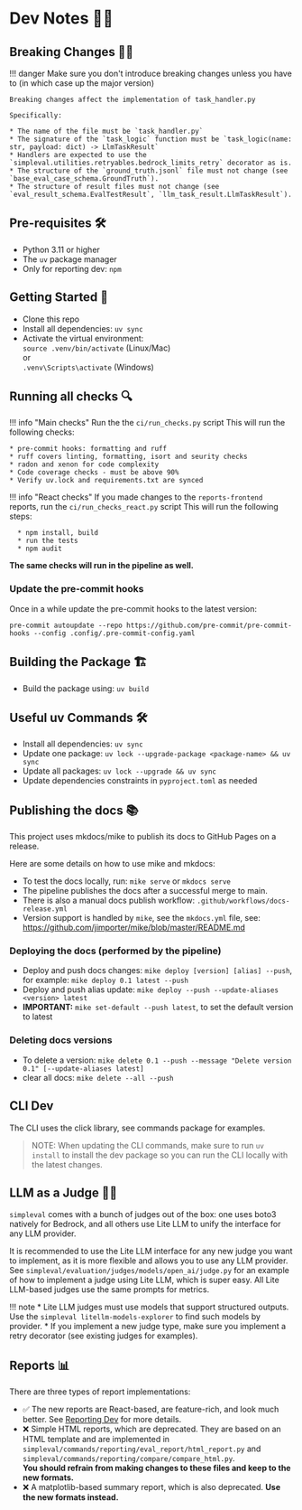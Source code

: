 # Dev Notes 👩‍💻

## Breaking Changes ⛓️‍💥

!!! danger
    Make sure you don't introduce breaking changes unless you have to (in which case up the major version)

    Breaking changes affect the implementation of task_handler.py

    Specifically:

    * The name of the file must be `task_handler.py`
    * The signature of the `task_logic` function must be `task_logic(name: str, payload: dict) -> LlmTaskResult`
    * Handlers are expected to use the `simpleval.utilities.retryables.bedrock_limits_retry` decorator as is.
    * The structure of the `ground_truth.jsonl` file must not change (see `base_eval_case_schema.GroundTruth`).
    * The structure of result files must not change (see `eval_result_schema.EvalTestResult`, `llm_task_result.LlmTaskResult`).

## Pre-requisites 🛠️
* Python 3.11 or higher
* The `uv` package manager
* Only for reporting dev: `npm`

## Getting Started 🚀
* Clone this repo
* Install all dependencies: `uv sync`
* Activate the virtual environment: <br>`source .venv/bin/activate` (Linux/Mac)
<br>or
<br>`.venv\Scripts\activate` (Windows)

## Running all checks 🔍

!!! info "Main checks"
    Run the the `ci/run_checks.py` script
    This will run the following checks:
    
    * pre-commit hooks: formatting and ruff
    * ruff covers linting, formatting, isort and seurity checks
    * radon and xenon for code complexity
    * Code coverage checks - must be above 90%
    * Verify uv.lock and requirements.txt are synced

!!! info "React checks"
      If you made changes to the `reports-frontend` reports, run the `ci/run_checks_react.py` script
      This will run the following steps:

      * npm install, build
      * run the tests
      * npm audit

**The same checks will run in the pipeline as well.**

### Update the pre-commit hooks
Once in a while update the pre-commit hooks to the latest version:

`pre-commit autoupdate --repo https://github.com/pre-commit/pre-commit-hooks --config .config/.pre-commit-config.yaml`

## Building the Package 🏗️
* Build the package using: `uv build`

## Useful uv Commands 🛠️
* Install all dependencies: `uv sync`
* Update one package: `uv lock --upgrade-package <package-name> && uv sync`
* Update all packages: `uv lock --upgrade && uv sync`
* Update dependencies constraints in `pyproject.toml` as needed

## Publishing the docs 📚
This project uses mkdocs/mike to publish its docs to GitHub Pages on a release.

Here are some details on how to use mike and mkdocs:

* To test the docs locally, run: `mike serve` or `mkdocs serve`
* The pipeline publishes the docs after a successful merge to main.
* There is also a manual docs publish workflow: `.github/workflows/docs-release.yml`
* Version support is handled by `mike`, see the `mkdocs.yml` file, see: https://github.com/jimporter/mike/blob/master/README.md

### Deploying the docs (performed by the pipeline)
 
* Deploy and push docs changes: `mike deploy [version] [alias] --push`, for example: `mike deploy 0.1 latest --push`
* Deploy and push alias update: `mike deploy --push --update-aliases <version> latest`
* **IMPORTANT:** `mike set-default --push latest`, to set the default version to latest

### Deleting docs versions
* To delete a version: `mike delete 0.1 --push --message "Delete version 0.1" [--update-aliases latest]`
* clear all docs: `mike delete --all --push`

## CLI Dev
The CLI uses the click library, see commands package for examples.

> NOTE: When updating the CLI commands, make sure to run `uv install` to install the dev package so you can run the CLI locally with the latest changes.

## LLM as a Judge 👩‍⚖️

`simpleval` comes with a bunch of judges out of the box: one uses boto3 natively for Bedrock, and all others use Lite LLM to unify the interface for any LLM provider.


It is recommended to use the Lite LLM interface for any new judge you want to implement, as it is more flexible and allows you to use any LLM provider.
See `simpleval/evaluation/judges/models/open_ai/judge.py` for an example of how to implement a judge using Lite LLM, which is super easy.
All Lite LLM-based judges use the same prompts for metrics.

!!! note
    * Lite LLM judges must use models that support structured outputs. Use the `simpleval litellm-models-explorer` to find such models by provider.
    * If you implement a new judge type, make sure you implement a retry decorator (see existing judges for examples).

## Reports 📊

There are three types of report implementations:


- ✅ The new reports are React-based, are feature-rich, and look much better. See [Reporting Dev](reporting-dev.md) for more details.
- ❌ Simple HTML reports, which are deprecated. They are based on an HTML template and are implemented in `simpleval/commands/reporting/eval_report/html_report.py` and `simpleval/commands/reporting/compare/compare_html.py`. 
  <br>**You should refrain from making changes to these files and keep to the new formats.**
- ❌ A matplotlib-based summary report, which is also deprecated. **Use the new formats instead.**

<br>

